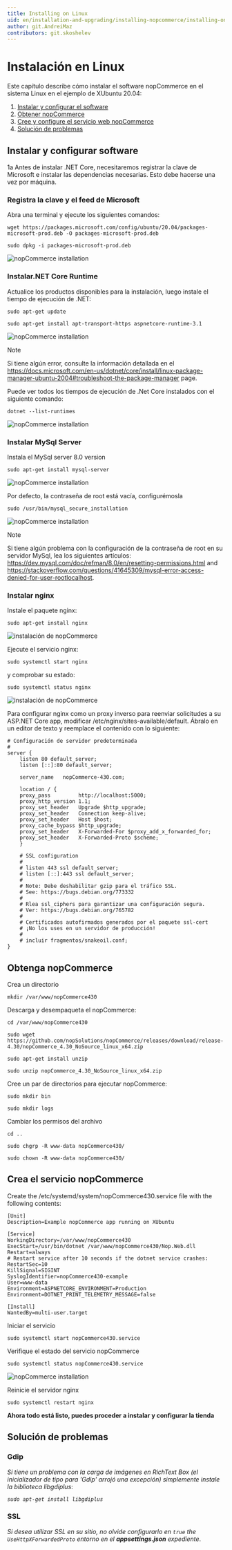```yaml
---
title: Installing on Linux
uid: en/installation-and-upgrading/installing-nopcommerce/installing-on-linux
author: git.AndreiMaz
contributors: git.skoshelev
---
```


# Instalación en Linux

Este capítulo describe cómo instalar el software nopCommerce en el sistema Linux en el ejemplo de XUbuntu 20.04:

1. [Instalar y configurar el software](#instalar-y-configurar-software)
1. [Obtener nopCommerce](#get-nopcommerce)
1. [Cree y configure el servicio web nopCommerce](#create-the-nopcommerce-service)
1. [Solución de problemas](#solución-de-problemas)

## Instalar y configurar software
1a
Antes de instalar .NET Core, necesitaremos registrar la clave de Microsoft e instalar las dependencias necesarias. Esto debe hacerse una vez por máquina.

### Registra la clave y el feed de Microsoft

Abra una terminal y ejecute los siguientes comandos:

`wget https://packages.microsoft.com/config/ubuntu/20.04/packages-microsoft-prod.deb -O packages-microsoft-prod.deb`

`sudo dpkg -i packages-microsoft-prod.deb`

![nopCommerce installation](_static/installing-on-linux/register_key.jpg)

### Instalar.NET Core Runtime

Actualice los productos disponibles para la instalación, luego instale el tiempo de ejecución de .NET:

`sudo apt-get update`

`sudo apt-get install apt-transport-https aspnetcore-runtime-3.1`

![nopCommerce installation](_static/installing-on-linux/net_core.jpg)

> [!NOTE]
>
> Si tiene algún error, consulte la información detallada en el https://docs.microsoft.com/en-us/dotnet/core/install/linux-package-manager-ubuntu-2004#troubleshoot-the-package-manager page.

Puede ver todos los tiempos de ejecución de .Net Core instalados con el siguiente comando:

`dotnet --list-runtimes`

![nopCommerce installation](_static/installing-on-linux/list_runtimes.jpg)

### Instalar MySql Server

Instala el MySql server 8.0 version

`sudo apt-get install mysql-server`

![nopCommerce installation](_static/installing-on-linux/install_mysql.jpg)

Por defecto, la contraseña de root está vacía, configurémosla

`sudo /usr/bin/mysql_secure_installation`

![nopCommerce installation](_static/installing-on-linux/config_mysql.jpg)

> [!NOTE]
>
> Si tiene algún problema con la configuración de la contraseña de root en su servidor MySql, lea los siguientes artículos:
> https://dev.mysql.com/doc/refman/8.0/en/resetting-permissions.html and
https://stackoverflow.com/questions/41645309/mysql-error-access-denied-for-user-rootlocalhost.

### Instalar nginx

Instale el paquete nginx:

`sudo apt-get install nginx`

![instalación de nopCommerce](_static/installing-on-linux/install_nginx.jpg)

Ejecute el servicio nginx:

`sudo systemctl start nginx`

y comprobar su estado:

`sudo systemctl status nginx`

![instalación de nopCommerce](_static/installing-on-linux/status_nginx.jpg)

Para configurar nginx como un proxy inverso para reenviar solicitudes a su ASP.NET Core app, modificar /etc/nginx/sites-available/default. Ábralo en un editor de texto y reemplace el contenido con lo siguiente:

```
# Configuración de servidor predeterminada
#
server {
    listen 80 default_server;
    listen [::]:80 default_server;

    server_name   nopCommerce-430.com;

    location / {
    proxy_pass         http://localhost:5000;
    proxy_http_version 1.1;
    proxy_set_header   Upgrade $http_upgrade;
    proxy_set_header   Connection keep-alive;
    proxy_set_header   Host $host;
    proxy_cache_bypass $http_upgrade;
    proxy_set_header   X-Forwarded-For $proxy_add_x_forwarded_for;
    proxy_set_header   X-Forwarded-Proto $scheme;
    }

    # SSL configuration
    #
    # listen 443 ssl default_server;
    # listen [::]:443 ssl default_server;
    #
    # Note: Debe deshabilitar gzip para el tráfico SSL.
    # See: https://bugs.debian.org/773332
    #
    # Rlea ssl_ciphers para garantizar una configuración segura.
    # Ver: https://bugs.debian.org/765782
    #
    # Certificados autofirmados generados por el paquete ssl-cert
    # ¡No los uses en un servidor de producción!
    #
    # incluir fragmentos/snakeoil.conf;
}
```

## Obtenga nopCommerce

Crea un directorio

`mkdir /var/www/nopCommerce430`

Descarga y desempaqueta el nopCommerce:

`cd /var/www/nopCommerce430`

`sudo wget https://github.com/nopSolutions/nopCommerce/releases/download/release-4.30/nopCommerce_4.30_NoSource_linux_x64.zip`

`sudo apt-get install unzip`

`sudo unzip nopCommerce_4.30_NoSource_linux_x64.zip`

Cree un par de directorios para ejecutar nopCommerce:

`sudo mkdir bin`

`sudo mkdir logs`

Cambiar los permisos del archivo

`cd ..`

`sudo chgrp -R www-data nopCommerce430/`

`sudo chown -R www-data nopCommerce430/`

## Crea el servicio nopCommerce

Create the /etc/systemd/system/nopCommerce430.service file with the following contents:

```
[Unit]
Description=Example nopCommerce app running on XUbuntu

[Service]
WorkingDirectory=/var/www/nopCommerce430
ExecStart=/usr/bin/dotnet /var/www/nopCommerce430/Nop.Web.dll
Restart=always
# Restart service after 10 seconds if the dotnet service crashes:
RestartSec=10
KillSignal=SIGINT
SyslogIdentifier=nopCommerce430-example
User=www-data
Environment=ASPNETCORE_ENVIRONMENT=Production
Environment=DOTNET_PRINT_TELEMETRY_MESSAGE=false

[Install]
WantedBy=multi-user.target
```

Iniciar el servicio

`sudo systemctl start nopCommerce430.service`

Verifique el estado del servicio nopCommerce

`sudo systemctl status nopCommerce430.service`

![nopCommerce installation](_static/installing-on-linux/status_nopCommerce.jpg)

Reinicie el servidor nginx

`sudo systemctl restart nginx`

**Ahora todo está listo, puedes proceder a instalar y configurar la tienda**

## Solución de problemas

### Gdip

*Si tiene un problema con la carga de imágenes en RichText Box (el inicializador de tipo para 'Gdip' arrojó una excepción) simplemente instale la biblioteca libgdiplus*:

*`sudo apt-get install libgdiplus`*

### SSL

*Si desea utilizar SSL en su sitio, no olvide configurarlo en `true` the `UseHttpXForwardedProto` entorno en el **appsettings.json** expediente*.
